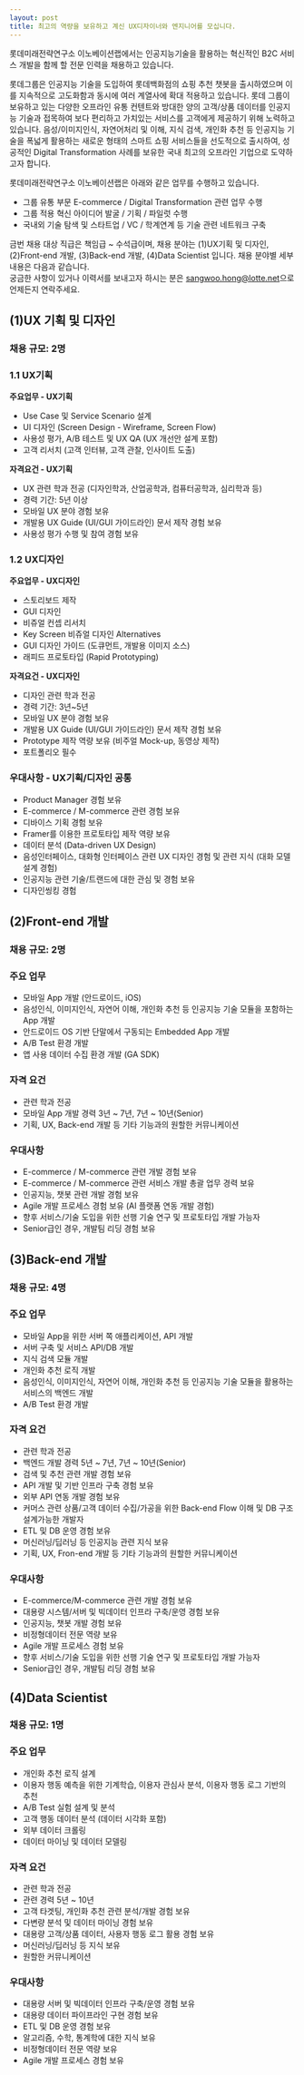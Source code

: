 ```yaml
---
layout: post
title: 최고의 역량을 보유하고 계신 UX디자이너와 엔지니어를 모십니다.
---
```

롯데미래전략연구소 이노베이션랩에서는 인공지능기술을 활용하는 혁신적인 B2C 서비스 개발을 함께 할 전문 인력을 채용하고 있습니다.

롯데그룹은 인공지능 기술을 도입하여 롯데백화점의 쇼핑 추천 챗봇을 출시하였으며 이를 지속적으로 고도화함과 동시에 여러 계열사에 확대 적용하고 있습니다. 롯데 그룹이 보유하고 있는 다양한 오프라인 유통 컨텐트와 방대한 양의 고객/상품 데이터를 인공지능 기술과 접목하여 보다 편리하고 가치있는 서비스를 고객에게 제공하기 위해 노력하고 있습니다. 음성/이미지인식, 자연어처리 및 이해, 지식 검색, 개인화 추천 등 인공지능 기술을 폭넓게 활용하는 새로운 형태의 스마트 쇼핑 서비스들을 선도적으로 출시하여, 성공적인 Digital Transformation 사례를 보유한 국내 최고의 오프라인 기업으로 도약하고자 합니다.

롯데미래전략연구소 이노베이션랩은 아래와 같은 업무를 수행하고 있습니다.
* 그룹 유통 부문 E-commerce / Digital Transformation 관련 업무 수행
* 그룹 적용 혁신 아이디어 발굴 / 기획 / 파일럿 수행
* 국내외 기술 탐색 및 스타트업 / VC / 학계연계 등 기술 관련 네트워크 구축

금번 채용 대상 직급은 책임급 ~ 수석급이며, 채용 분야는 (1)UX기획 및 디자인, (2)Front-end 개발, (3)Back-end 개발, (4)Data Scientist 입니다. 채용 분야별 세부 내용은 다음과 같습니다. <br/> 
궁금한 사항이 있거나 이력서를 보내고자 하시는 분은 <sangwoo.hong@lotte.net>으로 언제든지 연락주세요.

## (1)UX 기획 및 디자인
### 채용 규모: 2명
### 1.1 UX기획
**주요업무 - UX기획**
* Use Case 및 Service Scenario 설계
* UI 디자인 (Screen Design - Wireframe, Screen Flow)
* 사용성 평가,  A/B 테스트 및 UX QA (UX 개선안 설계 포함)
* 고객 리서치 (고객 인터뷰, 고객 관찰, 인사이트 도출)

**자격요건 - UX기획**
* UX 관련 학과 전공 (디자인학과, 산업공학과, 컴퓨터공학과, 심리학과 등)
* 경력 기간: 5년 이상
* 모바일 UX 분야 경험 보유
* 개발용 UX Guide (UI/GUI 가이드라인) 문서 제작 경험 보유
* 사용성 평가 수행 및 참여 경험 보유

### 1.2 UX디자인
**주요업무 - UX디자인**
* 스토리보드 제작
* GUI 디자인
* 비쥬얼 컨셉 리서치
* Key Screen 비쥬얼 디자인 Alternatives
* GUI 디자인 가이드 (도큐먼트, 개발용 이미지 소스)
* 래피드 프로토타입 (Rapid Prototyping)

**자격요건 - UX디자인**
* 디자인 관련 학과 전공
* 경력 기간: 3년~5년 
* 모바일 UX 분야 경험 보유
* 개발용 UX Guide (UI/GUI 가이드라인) 문서 제작 경험 보유
* Prototype 제작 역량 보유 (비주얼 Mock-up, 동영상 제작)
* 포트폴리오 필수

### 우대사항 - UX기획/디자인 공통
* Product Manager 경험 보유
* E-commerce / M-commerce 관련 경험 보유
* 디바이스 기획 경험 보유
* Framer를 이용한 프로토타입 제작 역량 보유
* 데이터 분석 (Data-driven UX Design)
* 음성인터페이스, 대화형 인터페이스 관련 UX 디자인 경험 및 관련 지식 (대화 모델 설계 경험)
* 인공지능 관련 기술/트랜드에 대한 관심 및 경험 보유
* 디자인씽킹 경험

## (2)Front-end 개발
### 채용 규모: 2명
### 주요 업무
* 모바일 App 개발 (안드로이드, iOS)
* 음성인식, 이미지인식, 자연어 이해, 개인화 추천 등 인공지능 기술 모듈을 포함하는 App 개발
* 안드로이드 OS 기반 단말에서 구동되는 Embedded App 개발
* A/B Test 환경 개발
* 앱 사용 데이터 수집 환경 개발 (GA SDK)
### 자격 요건
* 관련 학과 전공
* 모바일 App 개발 경력 3년 ~ 7년, 7년 ~ 10년(Senior)
* 기획, UX, Back-end 개발 등 기타 기능과의 원할한 커뮤니케이션
### 우대사항
* E-commerce / M-commerce 관련 개발 경험 보유
* E-commerce / M-commerce 관련 서비스 개발 총괄 업무 경력 보유
* 인공지능, 챗봇 관련 개발 경험 보유
* Agile 개발 프로세스 경험 보유 (AI 플랫폼 연동 개발 경험)
* 향후 서비스/기술 도입을 위한 선행 기술 연구 및 프로토타입 개발 가능자
* Senior급인 경우, 개발팀 리딩 경험 보유

## (3)Back-end 개발
### 채용 규모: 4명
### 주요 업무
* 모바일 App을 위한 서버 쪽 애플리케이션, API 개발
* 서버 구축 및 서비스 API/DB 개발
* 지식 검색 모듈 개발
* 개인화 추천 로직 개발
* 음성인식, 이미지인식, 자연어 이해, 개인화 추천 등 인공지능 기술 모듈을 활용하는 서비스의 백엔드 개발
* A/B Test 환경 개발
### 자격 요건
* 관련 학과 전공
* 백엔드 개발 경력 5년 ~ 7년, 7년 ~ 10년(Senior)
* 검색 및 추천 관련 개발 경험 보유
* API 개발 및 기반 인프라 구축 경험 보유
* 외부 API 연동 개발 경험 보유
* 커머스 관련 상품/고객 데이터 수집/가공을 위한 Back-end Flow 이해 및 DB 구조 설계가능한 개발자
* ETL 및 DB 운영 경험 보유
* 머신러닝/딥러닝 등 인공지능 관련 지식 보유
* 기획, UX, Fron-end 개발 등 기타 기능과의 원할한 커뮤니케이션
### 우대사항
* E-commerce/M-commerce 관련 개발 경험 보유
* 대용량 시스템/서버 및 빅데이터 인프라 구축/운영 경험 보유
* 인공지능, 챗봇 개발 경험 보유
* 비정형데이터 전문 역량 보유
* Agile 개발 프로세스 경험 보유
* 향후 서비스/기술 도입을 위한 선행 기술 연구 및 프로토타입 개발 가능자
* Senior급인 경우, 개발팀 리딩 경험 보유

## (4)Data Scientist
### 채용 규모: 1명
### 주요 업무
* 개인화 추천 로직 설계
* 이용자 행동 예측을 위한 기계학습, 이용자 관심사 분석, 이용자 행동 로그 기반의 추천
* A/B Test 실험 설계 및 분석
* 고객 행동 데이터 분석 (데이터 시각화 포함)
* 외부 데이터 크롤링
* 데이터 마이닝 및 데이터 모델링
### 자격 요건
* 관련 학과 전공
* 관련 경력 5년 ~ 10년
* 고객 타겟팅, 개인화 추천 관련 분석/개발 경험 보유
* 다변량 분석 및 데이터 마이닝 경험 보유
* 대용량 고객/상품 데이터, 사용자 행동 로그 활용 경험 보유
* 머신러닝/딥러닝 등 지식 보유
* 원할한 커뮤니케이션
### 우대사항
* 대용량 서버 및 빅데이터 인프라 구축/운영 경험 보유
* 대용량 데이터 파이프라인 구현 경험 보유
* ETL 및 DB 운영 경험 보유
* 알고리즘, 수학, 통계학에 대한 지식 보유
* 비정형데이터 전문 역량 보유
* Agile 개발 프로세스 경험 보유
